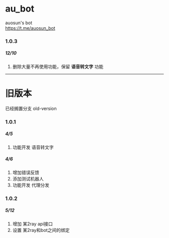 # au_bot
auosun's bot  
https://t.me/auosun_bot

### 1.0.3
##### 12/10
1. 删除大量不再使用功能，保留 **语音转文字** 功能



----
# 旧版本
已经搁置分支 old-version
### 1.0.1 
##### 4/5  
1. 功能开发 语音转文字   
##### 4/6  
1. 增加错误反馈   
2. 添加测试机器人 
3. 功能开发 代理分发

### 1.0.2
##### 5/12
1. 增加 某2ray api接口
2. 设置 某2ray和bot之间的绑定





